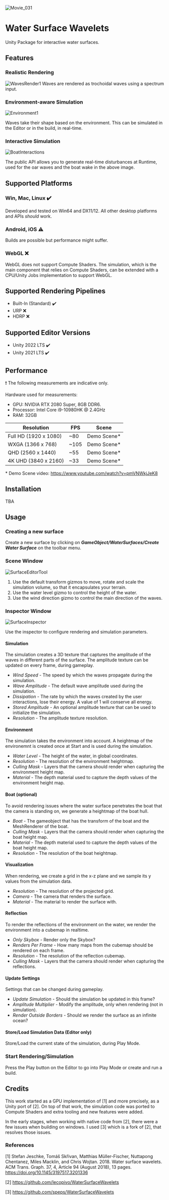![Movie_031](https://github.com/seandillon92/WaterSurfaceWavelets-Plugins/assets/51912249/f7495a91-6ccd-4d7b-92bf-36bcdab9aab1)
# Water Surface Wavelets
Unity Package for interactive water surfaces.

## Features
### **Realistic Rendering**
![WavesRender1](Docs/WavesRender2.png)
Waves are rendered as trochoidal waves using a spectrum input.

### **Environment-aware Simulation** 
![Environment1](Docs/Environment1.png)

Waves take their shape based on the environment. This can be simulated in the Editor or in the build, in real-time.
### **Interactive Simulation**
![BoatInteractions](Docs/BoatInteractions.png)

The public API allows you to generate real-time disturbances at Runtime, used for the oar waves and the boat wake in the above image.

## Supported Platforms
### Win, Mac, Linux :heavy_check_mark: 
Developed and tested on Win64 and DX11/12. All other desktop platforms and APIs *should* work.

### Android, iOS ⚠️
Builds are possible but performance might suffer.

### WebGL ❌
WebGL does not support Compute Shaders. The simulation, which is the main component that relies on Compute Shaders, can be extended with a CPU/Unity Jobs implementation to support WebGL.

## Supported Rendering Pipelines
* Built-In (Standard) ✔️
* URP ❌
* HDRP ❌

## Supported Editor Versions
* Unity 2022 LTS ✔️
* Unity 2021 LTS ✔️

## Performance

❗ The following measurements are indicative only.  




Hardware used for measurements:

* GPU: NVIDIA RTX 2080 Super, 8GB DDR6.
* Processor: Intel Core i9-10980HK @ 2.4GHz
* RAM: 32GB

|            Resolution         | FPS       |   Scene |
| --------------------| --------------------| --------------- |
| Full HD (1920 x 1080)| ~80 | Demo Scene* |
| WXGA (1366 x 768) | ~105| Demo Scene* |
| QHD (2560 x 1440) | ~55 | Demo Scene* |
| 4K UHD (3840 x 2160) | ~33| Demo Scene*|

\* Demo Scene video: https://www.youtube.com/watch?v=pmVNWkjJeK8


## Installation
TBA

## Usage
### Creating a new surface
Create a new surface by clicking on ***GameObject/WaterSurfaces/Create Water Surface*** on the toolbar menu.

### Scene Window
![SurfaceEditorTool](Docs/SurfaceEditorTool.png)
1. Use the default transform gizmos to move, rotate and scale the simulation volume, so that it encapsulates your terrain.
2. Use the water level gizmo to control the height of the water.
3. Use the wind direction gizmo to control the main direction of the waves. 


### Inspector Window
![SurfaceInspector](Docs/SurfaceInspector.png)

Use the inspector to configure rendering and simulation parameters.

#### Simulation
The simulation creates a 3D texture that captures the amplitude of the waves in different parts of the surface. The amplitude texture can be updated on every frame, during gameplay.

- *Wind Speed* - The speed by which the waves propagate during the simulation.
- *Wave Amplitude* - The default wave amplitude used during the simulation.
- *Dissipation* - The rate by which the waves created by the user interactions, lose their energy. A value of 1 will conserve all energy.
- *Stored Amplitude* - An optional amplitude texture that can be used to initialize the simulation.
- *Resolution* - The amplitude texture resolution.

#### Environment
The simulation takes the environment into account. A heightmap of the environemnt is created once at Start and is used during the simulation.
- *Water Level* - The height of the water, in global coordinates.
- *Resolution* - The resolution of the environment heightmap.
- *Culling Mask* - Layers that the camera should render when capturing the environment height map.
- *Material* - The depth material used to capture the depth values of the environment height map.

#### Boat (optional)
To avoid rendering issues where the water surface penetrates the boat that the camera is standing on, we generate a heightmap of the boat hull.

- *Boat* - The gameobject that has the transform of the boat and the MeshRenderer of the boat.
- *Culling Mask* - Layers that the camera should render when capturing the boat height map.
- *Material* - The depth material used to capture the depth values of the boat height map.
- *Resolution* - The resolution of the boat heightmap.

#### Visualization
When rendering, we create a grid in the x-z plane and we sample its y values from the simulation data.
- *Resolution* - The resolution of the projected grid.
- *Camera* - The camera that renders the surface.
- *Material* - The material to render the surface with.

#### Reflection
To render the reflections of the environment on the water, we render the environment into a cubemap in realtime.
- *Only Skybox* - Render only the Skybox?
- *Renders Per Frame* - How many maps from the cubemap should be rendered on each frame.
- *Resolution* - The resolution of the reflection cubemap.
- *Culling Mask* - Layers that the camera should render when capturing the reflections.

#### Update Settings
Settings that can be changed during gameplay.
- *Update Simulation* - Should the simulation be updated in this frame?
- *Amplitude Multiplier* - Modify the amplitude, only when rendering (not in simulation).
- *Render Outside Borders* - Should we render the surface as an infinite ocean?

#### Store/Load Simulation Data (Editor only)
Store/Load the current state of the simulation, during Play Mode.

### Start Rendering/Simulation
Press the Play button on the Editor to go into Play Mode or create and run a build.

## Credits

This work started as a GPU implementation of [1] and more precisely, as a Unity port of [2]. On top of that work, the simulation code was ported to Compute Shaders and extra tooling and new features were added.

In the early stages, when working with native code from [2], there were a few issues when building on windows. I used [3] which is a fork of [2], that resolves those issues. 
### References
[1] Stefan Jeschke, Tomáš Skřivan, Matthias Müller-Fischer, Nuttapong Chentanez, Miles Macklin, and Chris Wojtan. 2018. Water surface wavelets. ACM Trans. Graph. 37, 4, Article 94 (August 2018), 13 pages. https://doi.org/10.1145/3197517.3201336

[2] https://github.com/lecopivo/WaterSurfaceWavelets

[3] https://github.com/speps/WaterSurfaceWavelets
